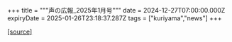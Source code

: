 +++
title = """声の広報_2025年1月号"""
date = 2024-12-27T07:00:00.000Z
expiryDate = 2025-01-26T23:18:37.287Z
tags = ["kuriyama","news"]
+++


[[source]](https://www.town.kuriyama.hokkaido.jp/site/koho/29881.html)
